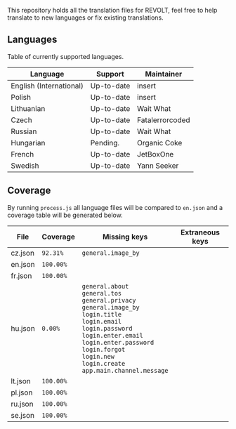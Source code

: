 This repository holds all the translation files for REVOLT, feel free to help translate to new languages or fix existing translations.

## Languages

Table of currently supported languages.

 Language | Support | Maintainer
----------|---------|------------
English (International) | Up-to-date | insert
Polish | Up-to-date | insert
Lithuanian | Up-to-date | Wait What
Czech | Up-to-date | Fatalerrorcoded
Russian | Up-to-date | Wait What
Hungarian | Pending. | Organic Coke
French | Up-to-date | JetBoxOne
Swedish | Up-to-date | Yann Seeker

## Coverage

By running `process.js` all language files will be compared to `en.json` and a coverage table will be generated below.

 File | Coverage | Missing keys | Extraneous keys
------|-----|--------------|-----------------
cz.json | `92.31%` | `general.image_by` | 
en.json | `100.00%` |  | 
fr.json | `100.00%` |  | 
hu.json | `0.00%` | `general.about`<br>`general.tos`<br>`general.privacy`<br>`general.image_by`<br>`login.title`<br>`login.email`<br>`login.password`<br>`login.enter.email`<br>`login.enter.password`<br>`login.forgot`<br>`login.new`<br>`login.create`<br>`app.main.channel.message` | 
lt.json | `100.00%` |  | 
pl.json | `100.00%` |  | 
ru.json | `100.00%` |  | 
se.json | `100.00%` |  | 